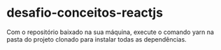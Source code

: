 # desafio-conceitos-reactjs

Com o repositório baixado na sua máquina, execute o comando yarn na pasta do projeto clonado para instalar todas as dependências.
